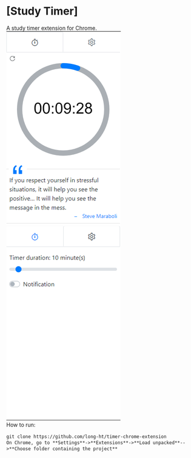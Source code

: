 # [Study Timer]
A study timer extension for Chrome.  
![Demo](demo/Demo1.png?raw=true)  ![Demo](demo/Demo2.png?raw=true)  
How to run:
```
git clone https://github.com/long-ht/timer-chrome-extension
On Chrome, go to **Settings**->**Extensions**->**Load unpacked**-->**Choose folder containing the project**
```
